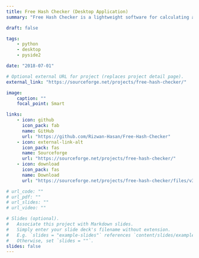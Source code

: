 ```yaml
---
title: Free Hash Checker (Desktop Application)
summary: "Free Hash Checker is a lightweight software for calculating any file's hash code. It supports MD5, SHA1, SHA224, SHA384, SHA256, SHA512 hashing. Through Hash Checker anyone can also check whether his/her copied clipboard hash is matched with the file's hash or not. And also can easily be copied hash to his/her clipboard with only one click. Hash Checker is created using Python and PySide2."

draft: false

tags:
    - python
    - desktop
    - pyside2

date: "2018-07-01"

# Optional external URL for project (replaces project detail page).
external_link: "https://sourceforge.net/projects/free-hash-checker/"

image:
    caption: ""
    focal_point: Smart

links:
    - icon: github
      icon_pack: fab
      name: GitHub
      url: "https://github.com/Rizwan-Hasan/Free-Hash-Checker"
    - icon: external-link-alt
      icon_pack: fas
      name: Sourceforge
      url: "https://sourceforge.net/projects/free-hash-checker/"
    - icon: download
      icon_pack: fas
      name: Download
      url: "https://sourceforge.net/projects/free-hash-checker/files/v3.0/"

# url_code: ""
# url_pdf: ""
# url_slides: ""
# url_video: ""

# Slides (optional).
#   Associate this project with Markdown slides.
#   Simply enter your slide deck's filename without extension.
#   E.g. `slides = "example-slides"` references `content/slides/example-slides.md`.
#   Otherwise, set `slides = ""`.
slides: false
---
```

